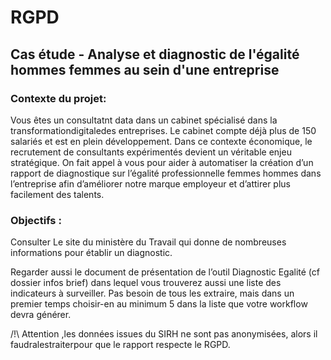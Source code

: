 # RGPD
## Cas étude - Analyse et diagnostic de l'égalité hommes femmes au sein d'une entreprise

### Contexte du projet:
Vous êtes un consultatnt data dans un cabinet spécialisé dans la transformationdigitaledes entreprises. Le cabinet compte déjà plus de 150 salariés et est en plein développement. Dans ce contexte économique, le recrutement de consultants expérimentés devient un véritable enjeu stratégique. On fait appel à vous pour aider à automatiser la création d’un rapport de diagnostique sur l’égalité professionnelle femmes hommes dans l’entreprise afin d’améliorer notre marque employeur et d’attirer plus facilement des talents.

### Objectifs :
Consulter Le site du ministère du Travail qui donne de nombreuses informations pour établir un diagnostic.

Regarder aussi le document de présentation de l’outil Diagnostic Egalité (cf dossier infos brief) dans lequel vous trouverez aussi une liste des indicateurs à surveiller. Pas besoin de tous les extraire, mais dans un premier temps choisir-en au minimum 5 dans la liste que votre workflow devra générer.

/!\ Attention ,les données issues du SIRH ne sont pas anonymisées, alors il faudralestraiterpour que le rapport respecte le RGPD.
